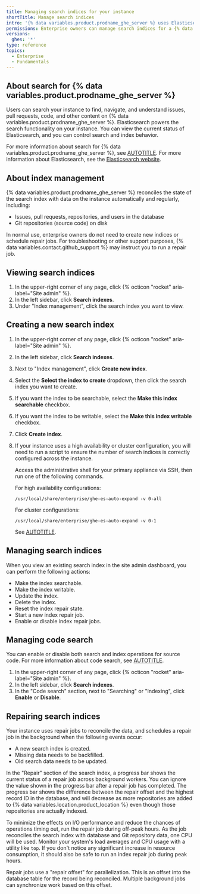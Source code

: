 ```yaml
---
title: Managing search indices for your instance
shortTitle: Manage search indices
intro: '{% data variables.product.prodname_ghe_server %} uses Elasticsearch to power search features, and provides tools for managing search and index behavior.'
permissions: Enterprise owners can manage search indices for a {% data variables.product.prodname_ghe_server %} instance.
versions:
  ghes: '*'
type: reference
topics:
  - Enterprise
  - Fundamentals
---
```


## About search for {% data variables.product.prodname_ghe_server %}

Users can search your instance to find, navigate, and understand issues, pull requests, code, and other content on {% data variables.product.prodname_ghe_server %}. Elasticsearch powers the search functionality on your instance. You can view the current status of Elasticsearch, and you can control search and index behavior.

For more information about search for {% data variables.product.prodname_ghe_server %}, see [AUTOTITLE](/search-github). For more information about Elasticsearch, see the [Elasticsearch website](https://elastic.co).

## About index management

{% data variables.product.prodname_ghe_server %} reconciles the state of the search index with data on the instance automatically and regularly, including:

* Issues, pull requests, repositories, and users in the database
* Git repositories (source code) on disk

In normal use, enterprise owners do not need to create new indices or schedule repair jobs. For troubleshooting or other support purposes, {% data variables.contact.github_support %} may instruct you to run a repair job.

## Viewing search indices

1. In the upper-right corner of any page, click {% octicon "rocket" aria-label="Site admin" %}.
1. In the left sidebar, click **Search indexes**.
1. Under "Index management", click the search index you want to view.

## Creating a new search index

1. In the upper-right corner of any page, click {% octicon "rocket" aria-label="Site admin" %}.
1. In the left sidebar, click **Search indexes**.
1. Next to "Index management", click **Create new index**.
1. Select the **Select the index to create** dropdown, then click the search index you want to create.
1. If you want the index to be searchable, select the **Make this index searchable** checkbox.
1. If you want the index to be writable, select the **Make this index writable** checkbox.
1. Click **Create index**.
1. If your instance uses a high availability or cluster configuration, you will need to run a script to ensure the number of search indices is correctly configured across the instance.

   Access the administrative shell for your primary appliance via SSH, then run one of the following commands.

   For high availability configurations:

   ```shell copy
   /usr/local/share/enterprise/ghe-es-auto-expand -v 0-all
   ```

   For cluster configurations:

   ```shell copy
   /usr/local/share/enterprise/ghe-es-auto-expand -v 0-1
   ```

   See [AUTOTITLE](/admin/administering-your-instance/administering-your-instance-from-the-command-line/accessing-the-administrative-shell-ssh).

## Managing search indices

When you view an existing search index in the site admin dashboard, you can perform the following actions:

* Make the index searchable.
* Make the index writable.
* Update the index.
* Delete the index.
* Reset the index repair state.
* Start a new index repair job.
* Enable or disable index repair jobs.

## Managing code search

You can enable or disable both search and index operations for source code. For more information about code search, see [AUTOTITLE](/search-github/searching-on-github/searching-code).

1. In the upper-right corner of any page, click {% octicon "rocket" aria-label="Site admin" %}.
1. In the left sidebar, click **Search indexes**.
1. In the "Code search" section, next to "Searching" or "Indexing", click **Enable** or **Disable**.

## Repairing search indices

Your instance uses repair jobs to reconcile the data, and schedules a repair job in the background when the following events occur:

* A new search index is created.
* Missing data needs to be backfilled.
* Old search data needs to be updated.

In the "Repair" section of the search index, a progress bar shows the current status of a repair job across background workers. You can ignore the value shown in the progress bar after a repair job has completed. The progress bar shows the difference between the repair offset and the highest record ID in the database, and will decrease as more repositories are added to {% data variables.location.product_location %} even though those repositories are actually indexed.

To minimize the effects on I/O performance and reduce the chances of operations timing out, run the repair job during off-peak hours. As the job reconciles the search index with database and Git repository data, one CPU will be used. Monitor your system's load averages and CPU usage with a utility like `top`. If you don't notice any significant increase in resource consumption, it should also be safe to run an index repair job during peak hours.

Repair jobs use a "repair offset" for parallelization. This is an offset into the database table for the record being reconciled. Multiple background jobs can synchronize work based on this offset.
